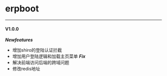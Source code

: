 # erpboot

---
#### V1.0.0

***Newfeatures***
- 增加shiro的登陆认证拦截
- 增加用户登陆逻辑和加载主页菜单
***Fix***
- 解决前端访问后端的跨域问题
- 修改redis地址

